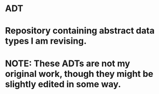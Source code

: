 # ADT
#
# Repository containing abstract data types I am revising.
# NOTE: These ADTs are not my original work, though they might be slightly edited in some way.
#
#